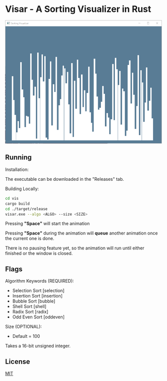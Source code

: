 # Visar - A Sorting Visualizer in Rust

![](https://github.com/FoundedNahte/visar/blob/main/example/selection.gif)

## Running
Installation:

The executable can be downloaded in the "Releases" tab.

Building Locally:

```bash
cd vis
cargo build
cd ./target/release
visar.exe --algo <ALGO> --size <SIZE>
```
Pressing **"Space"** will start the animation  

Pressing **"Space"** during the animation will **queue** another animation once the current one is done. 

There is no pausing feature yet, so the animation will run until either finished or the window is closed.

## Flags
Algorithm Keywords (REQUIRED):
* Selection Sort [selection]
* Insertion Sort [insertion]
* Bubble Sort [bubble]
* Shell Sort [shell]
* Radix Sort [radix]
* Odd Even Sort [oddeven]

Size (OPTIONAL):
* Default = 100

Takes a 16-bit unsigned integer.

## License
[MIT](https://choosealicense.com/licenses/mit/)